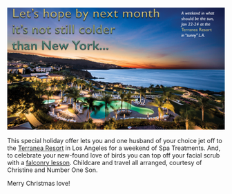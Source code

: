 ![img](vacay.jpg)

This special holiday offer lets you and one husband of your choice jet off to the [Terranea Resort](http://www.terranea.com/) in Los Angeles for a weekend of Spa Treatments. And, to celebrate your new-found love of birds you can top off your facial scrub with a [falconry lesson](http://www.easyreadernews.com/54687/falconers-terranea-hawk/).  Childcare and travel all arranged, courtesy of Christine and Number One Son.

Merry Christmas love!